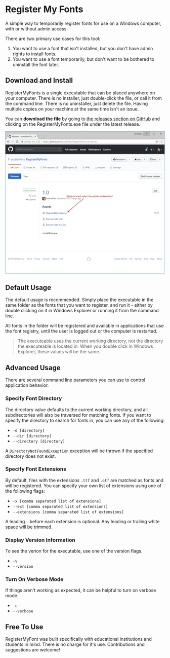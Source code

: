 # Register My Fonts
A simple way to temporarily register fonts for use on a Windows computer, with or without admin access.

There are two primary use cases for this tool:

1. You want to use a font that isn't installed, but you don't have admin rights to install fonts.
2. You want to use a font temporarily, but don't want to be bothered to uninstall the font later.

## Download and Install ##

RegisterMyFonts is a single executable that can be placed anywhere on your computer. There is no installer, just double-click the file, or call it from the command line. There is no uninstaller, just delete the file. Having multiple copies on your machine at the same time isn't an issue.

You can **download the file** by going to [the releases section on GitHub](https://github.com/scottoffen/RegisterMyFonts/releases) and clicking on the RegisterMyFonts.exe file under the latest release.

![Sample Page](https://github.com/scottoffen/RegisterMyFonts/raw/gh-pages/download.jpg "This is how you do it.")

## Default Usage ##

The default usage is recommended. Simply place the executable in the same folder as the fonts that you want to register, and run it - either by double clicking on it in Windows Explorer or running it from the command line.

All fonts in the folder will be registered and available in applications that use the font registry, until the user is logged out or the computer is restarted.

> The executeable uses the current working directory, not the directory the executeable is located in. When you double click in Windows Explorer, these values will be the same.

## Advanced Usage ##

There are several command line parameters you can use to control application behavior.

### Specify Font Directory ###

The directory value defaults to the current working directory, and all subdirectories will also be traversed for matching fonts. If you want to specify the directory to search for fonts in, you can use any of the following:

- `-d [directory]`
- `--dir [directory]`
- `--directory [directory]`

A `DirectoryNotFoundException` exception will be thrown if the specified directory does not exist.

### Specify Font Extensions ###

By default, files with the extensions `.ttf` and `.otf` are matched as fonts and will be registered. You can specify your own list of extensions using one of the following flags:

- `-x [comma separated list of extensions]`
- `--ext [comma separated list of extensions]`
- `--extensions [comma separated list of extensions]`

A leading `.` before each extension is optional. Any leading or trailing white space will be trimmed.

### Display Version Information ###

To see the verion for the executable, use one of the version flags.

- `-v`
- `--version`

### Turn On Verbose Mode ###

If things aren't working as expected, it can be helpful to turn on verbose mode.

- `-c`
- `--verbose`

## Free To Use ##

RegisterMyFont was built specifically with educational institutions and students in mind. There is no charge for it's use. Contributions and suggestions are welcome!
